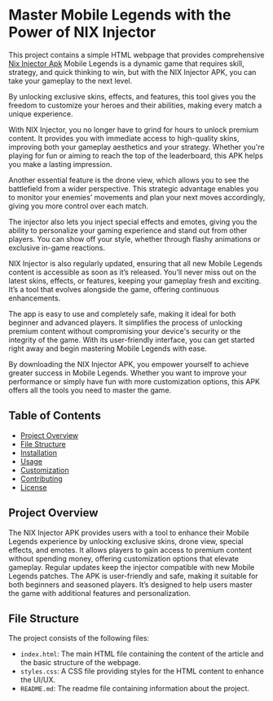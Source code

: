 # Master Mobile Legends with the Power of NIX Injector

This project contains a simple HTML webpage that provides comprehensive <a href=http://nixinjectors.com/>Nix Injector Apk</a> Mobile Legends is a dynamic game that requires skill, strategy, and quick thinking to win, but with the NIX Injector APK, you can take your gameplay to the next level. 

By unlocking exclusive skins, effects, and features, this tool gives you the freedom to customize your heroes and their abilities, making every match a unique experience.

With NIX Injector, you no longer have to grind for hours to unlock premium content. It provides you with immediate access to high-quality skins, improving both your gameplay aesthetics and your strategy. Whether you're playing for fun or aiming to reach the top of the leaderboard, this APK helps you make a lasting impression.

Another essential feature is the drone view, which allows you to see the battlefield from a wider perspective. This strategic advantage enables you to monitor your enemies’ movements and plan your next moves accordingly, giving you more control over each match.

The injector also lets you inject special effects and emotes, giving you the ability to personalize your gaming experience and stand out from other players. You can show off your style, whether through flashy animations or exclusive in-game reactions.

NIX Injector is also regularly updated, ensuring that all new Mobile Legends content is accessible as soon as it’s released. You’ll never miss out on the latest skins, effects, or features, keeping your gameplay fresh and exciting. It’s a tool that evolves alongside the game, offering continuous enhancements.

The app is easy to use and completely safe, making it ideal for both beginner and advanced players. It simplifies the process of unlocking premium content without compromising your device's security or the integrity of the game. With its user-friendly interface, you can get started right away and begin mastering Mobile Legends with ease.

By downloading the NIX Injector APK, you empower yourself to achieve greater success in Mobile Legends. Whether you want to improve your performance or simply have fun with more customization options, this APK offers all the tools you need to master the game.
## Table of Contents

- [Project Overview](#project-overview)
- [File Structure](#file-structure)
- [Installation](#installation)
- [Usage](#usage)
- [Customization](#customization)
- [Contributing](#contributing)
- [License](#license)

## Project Overview

The NIX Injector APK provides users with a tool to enhance their Mobile Legends experience by unlocking exclusive skins, drone view, special effects, and emotes. It allows players to gain access to premium content without spending money, offering customization options that elevate gameplay. Regular updates keep the injector compatible with new Mobile Legends patches. The APK is user-friendly and safe, making it suitable for both beginners and seasoned players. It’s designed to help users master the game with additional features and personalization.

## File Structure

The project consists of the following files:


- `index.html`: The main HTML file containing the content of the article and the basic structure of the webpage.
- `styles.css`: A CSS file providing styles for the HTML content to enhance the UI/UX.
- `README.md`: The readme file containing information about the project.
